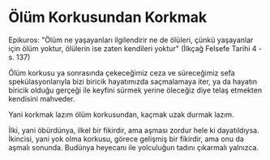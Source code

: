 # Ölüm Korkusundan Korkmak

Epikuros: "Ölüm ne yaşayanları ilgilendirir ne de ölüleri, çünkü yaşayanlar için
ölüm yoktur, ölülerin ise zaten kendileri yoktur" (İlkçağ Felsefe Tarihi 4 - s.
137)

Ölüm korkusu ya sonrasında çekeceğimiz ceza ve süreceğimiz sefa
spekülasyonlarıyla bizi biricik hayatımızda saçmalamaya iter, ya da hayatın
biricik olduğu gerçeği ile keyfini sürmek yerine öleceğiz diye telaş etmekten
kendisini mahveder.

Yani korkmak lazım ölüm korkusundan, kaçmak uzak durmak lazım.

İlki, yani öbürdünya, ilkel bir fikirdir, ama aşması zordur hele ki
dayatıldıysa. İkincisi, yani yok olma korkusu, görece gelişmiş bir fikirdir, ama
onu da aşmalı sonunda. Budünya heyecanı ile yolculuğun tadını çıkarmalı
yalnızca.
